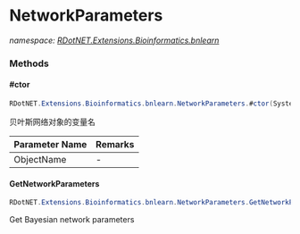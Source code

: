 ﻿# NetworkParameters
_namespace: [RDotNET.Extensions.Bioinformatics.bnlearn](./index.md)_





### Methods

#### #ctor
```csharp
RDotNET.Extensions.Bioinformatics.bnlearn.NetworkParameters.#ctor(System.String)
```
贝叶斯网络对象的变量名

|Parameter Name|Remarks|
|--------------|-------|
|ObjectName|-|


#### GetNetworkParameters
```csharp
RDotNET.Extensions.Bioinformatics.bnlearn.NetworkParameters.GetNetworkParameters(System.Int32)
```
Get Bayesian network parameters


